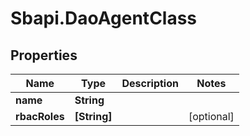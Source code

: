 # Sbapi.DaoAgentClass

## Properties

Name | Type | Description | Notes
------------ | ------------- | ------------- | -------------
**name** | **String** |  | 
**rbacRoles** | **[String]** |  | [optional] 


